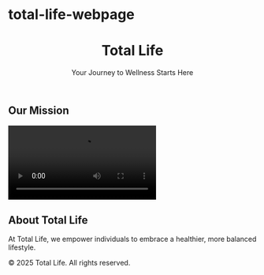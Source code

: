 # total-life-webpage
<!DOCTYPE html>
<html lang="en">
<head>
  <meta charset="UTF-8">
  <meta name="viewport" content="width=device-width, initial-scale=1.0">
  <title>Total Life</title>
  <link rel="stylesheet" href="style.css">
</head>
<body>
  <header>
    <h1>Total Life</h1>
    <p>Your Journey to Wellness Starts Here</p>
  </header>

  <section id="video">
    <h2>Our Mission</h2>
    <video controls>
      <source src="your-video.mp4" type="video/mp4">
      Your browser does not support the video tag.
    </video>
  </section>

  <section id="about">
    <h2>About Total Life</h2>
    <p>At Total Life, we empower individuals to embrace a healthier, more balanced lifestyle.</p>
  </section>

  <footer>
    <p>© 2025 Total Life. All rights reserved.</p>
  </footer>
</body>
</html>
